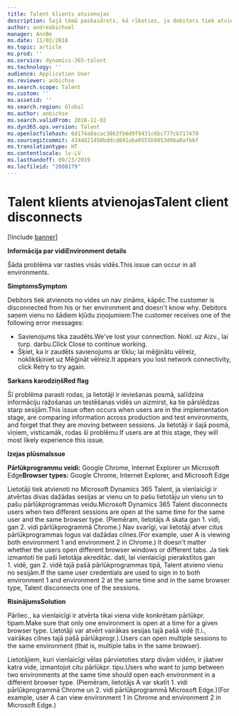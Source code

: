 ```yaml
---
title: Talent klients atvienojas
description: Šajā tēmā paskaidrots, kā rīkoties, ja debitors tiek atvienots no vides un nav zināms, kāpēc.
author: andreabichsel
manager: AnnBe
ms.date: 11/02/2018
ms.topic: article
ms.prod: ''
ms.service: dynamics-365-talent
ms.technology: ''
audience: Application User
ms.reviewer: anbichse
ms.search.scope: Talent
ms.custom: ''
ms.assetid: ''
ms.search.region: Global
ms.author: anbichse
ms.search.validFrom: 2018-11-02
ms.dyn365.ops.version: Talent
ms.openlocfilehash: 6d174a8acac3863fb6d9f9431c6bc777cb717470
ms.sourcegitcommit: 434dd21450bddcd891aba0555b9853d9ba0afb6f
ms.translationtype: HT
ms.contentlocale: lv-LV
ms.lasthandoff: 09/23/2019
ms.locfileid: "2008179"
---
```

# <a name="talent-client-disconnects"></a><span data-ttu-id="c2ec1-103">Talent klients atvienojas</span><span class="sxs-lookup"><span data-stu-id="c2ec1-103">Talent client disconnects</span></span>

[!include [banner](includes/banner.md)]

<span data-ttu-id="c2ec1-104">**Informācija par vidi**</span><span class="sxs-lookup"><span data-stu-id="c2ec1-104">**Environment details**</span></span> 

<span data-ttu-id="c2ec1-105">Šāda problēma var rasties visās vidēs.</span><span class="sxs-lookup"><span data-stu-id="c2ec1-105">This issue can occur in all environments.</span></span>
 
<span data-ttu-id="c2ec1-106">**Simptoms**</span><span class="sxs-lookup"><span data-stu-id="c2ec1-106">**Symptom**</span></span> 

<span data-ttu-id="c2ec1-107">Debitors tiek atvienots no vides un nav zināms, kāpēc.</span><span class="sxs-lookup"><span data-stu-id="c2ec1-107">The customer is disconnected from his or her environment and doesn't know why.</span></span> <span data-ttu-id="c2ec1-108">Debitors saņem vienu no šādiem kļūdu ziņojumiem:</span><span class="sxs-lookup"><span data-stu-id="c2ec1-108">The customer receives one of the following error messages:</span></span>

- <span data-ttu-id="c2ec1-109">Savienojums tika zaudēts.</span><span class="sxs-lookup"><span data-stu-id="c2ec1-109">We've lost your connection.</span></span> <span data-ttu-id="c2ec1-110">Nokl. uz Aizv., lai turp. darbu.</span><span class="sxs-lookup"><span data-stu-id="c2ec1-110">Click Close to continue working.</span></span>
- <span data-ttu-id="c2ec1-111">Šķiet, ka ir zaudēts savienojums ar tīklu; lai mēģinātu vēlreiz, noklikšķiniet uz Mēģināt vēlreiz.</span><span class="sxs-lookup"><span data-stu-id="c2ec1-111">It appears you lost network connectivity, click Retry to try again.</span></span>

<span data-ttu-id="c2ec1-112">**Sarkans karodziņš**</span><span class="sxs-lookup"><span data-stu-id="c2ec1-112">**Red flag**</span></span>

<span data-ttu-id="c2ec1-113">Šī problēma parasti rodas, ja lietotāji ir ieviešanas posmā, salīdzina informāciju ražošanas un testēšanas vidēs un aizmirst, ka tie pārslēdzas starp sesijām.</span><span class="sxs-lookup"><span data-stu-id="c2ec1-113">This issue often occurs when users are in the implementation stage, are comparing information across production and test environments, and forget that they are moving between sessions.</span></span> <span data-ttu-id="c2ec1-114">Ja lietotāji ir šajā posmā, viņiem, visticamāk, rodas šī problēmu.</span><span class="sxs-lookup"><span data-stu-id="c2ec1-114">If users are at this stage, they will most likely experience this issue.</span></span>

<span data-ttu-id="c2ec1-115">**Izejas plūsma**</span><span class="sxs-lookup"><span data-stu-id="c2ec1-115">**Issue**</span></span> 

<span data-ttu-id="c2ec1-116">**Pārlūkprogrammu veidi:** Google Chrome, Internet Explorer un Microsoft Edge</span><span class="sxs-lookup"><span data-stu-id="c2ec1-116">**Browser types:** Google Chrome, Internet Explorer, and Microsoft Edge</span></span>

<span data-ttu-id="c2ec1-117">Lietotāji tiek atvienoti no Microsoft Dynamics 365 Talent, ja vienlaicīgi ir atvērtas divas dažādas sesijas ar vienu un to pašu lietotāju un vienu un to pašu pārlūkprogrammas veidu.</span><span class="sxs-lookup"><span data-stu-id="c2ec1-117">Microsoft Dynamics 365 Talent disconnects users when two different sessions are open at the same time for the same user and the same browser type.</span></span> <span data-ttu-id="c2ec1-118">(Piemēram, lietotājs A skata gan 1. vidi, gan 2. vidi pārlūkprogrammā Chrome.) Nav svarīgi, vai lietotāji atver citus pārlūkprogrammas logus vai dažādas cilnes.</span><span class="sxs-lookup"><span data-stu-id="c2ec1-118">(For example, user A is viewing both environment 1 and environment 2 in Chrome.) It doesn't matter whether the users open different browser windows or different tabs.</span></span> <span data-ttu-id="c2ec1-119">Ja tiek izmantoti tie paši lietotāja akreditāc. dati, lai vienlaicīgi pierakstītos gan 1. vidē, gan 2. vidē tajā pašā pārlūkprogrammas tipā, Talent atvieno vienu no sesijām.</span><span class="sxs-lookup"><span data-stu-id="c2ec1-119">If the same user credentials are used to sign in to both environment 1 and environment 2 at the same time and in the same browser type, Talent disconnects one of the sessions.</span></span>

<span data-ttu-id="c2ec1-120">**Risinājums**</span><span class="sxs-lookup"><span data-stu-id="c2ec1-120">**Solution**</span></span>

<span data-ttu-id="c2ec1-121">Pārliec., ka vienlaicīgi ir atvērta tikai viena vide konkrētam pārlūkpr. tipam.</span><span class="sxs-lookup"><span data-stu-id="c2ec1-121">Make sure that only one environment is open at a time for a given browser type.</span></span> <span data-ttu-id="c2ec1-122">Lietotāji var atvērt vairākas sesijas tajā pašā vidē (t.i., vairākas cilnes tajā pašā pārlūkprogr.).</span><span class="sxs-lookup"><span data-stu-id="c2ec1-122">Users can open multiple sessions to the same environment (that is, multiple tabs in the same browser).</span></span>

<span data-ttu-id="c2ec1-123">Lietotājiem, kuri vienlaicīgi vēlas pārvietoties starp divām vidēm, ir jāatver katra vide, izmantojot citu pārlūkpr. tipu.</span><span class="sxs-lookup"><span data-stu-id="c2ec1-123">Users who want to jump between two environments at the same time should open each environment in a different browser type.</span></span> <span data-ttu-id="c2ec1-124">(Piemēram, lietotājs A var skatīt 1. vidi pārlūkprogrammā Chrome un 2. vidi pārlūkprogrammā Microsoft Edge.)</span><span class="sxs-lookup"><span data-stu-id="c2ec1-124">(For example, user A can view environment 1 in Chrome and environment 2 in Microsoft Edge.)</span></span>
